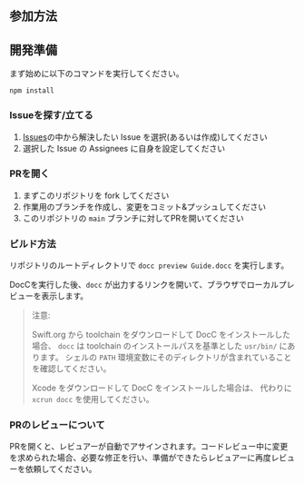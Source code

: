 ## 参加方法

## 開発準備

まず始めに以下のコマンドを実行してください。

```text
npm install
```

### Issueを探す/立てる

1. [Issues](https://github.com/stzn/swift-migration-guide-jp/issues)の中から解決したい Issue を選択(あるいは作成)してください
2. 選択した Issue の Assignees に自身を設定してください 

### PRを開く

1. まずこのリポジトリを fork してください
2. 作業用のブランチを作成し、変更をコミット&プッシュしてください
3. このリポジトリの `main` ブランチに対してPRを開いてください

### ビルド方法

リポジトリのルートディレクトリで `docc preview Guide.docc` を実行します。

DocCを実行した後、`docc` が出力するリンクを開いて、ブラウザでローカルプレビューを表示します。

> 注意:
>
> Swift.org から toolchain をダウンロードして DocC をインストールした場合、
> `docc` は toolchain のインストールパスを基準とした `usr/bin/` にあります。
> シェルの `PATH` 環境変数にそのディレクトリが含まれていることを確認してください。
> 
> Xcode をダウンロードして DocC をインストールした場合は、
> 代わりに `xcrun docc` を使用してください。

### PRのレビューについて

PRを開くと、レビュアーが自動でアサインされます。コードレビュー中に変更を求められた場合、必要な修正を行い、準備ができたらレビュアーに再度レビューを依頼してください。
